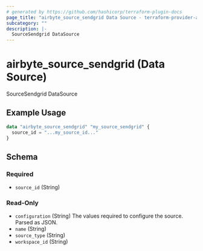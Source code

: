 ```yaml
---
# generated by https://github.com/hashicorp/terraform-plugin-docs
page_title: "airbyte_source_sendgrid Data Source - terraform-provider-airbyte"
subcategory: ""
description: |-
  SourceSendgrid DataSource
---
```


# airbyte_source_sendgrid (Data Source)

SourceSendgrid DataSource

## Example Usage

```terraform
data "airbyte_source_sendgrid" "my_source_sendgrid" {
  source_id = "...my_source_id..."
}
```

<!-- schema generated by tfplugindocs -->
## Schema

### Required

- `source_id` (String)

### Read-Only

- `configuration` (String) The values required to configure the source. Parsed as JSON.
- `name` (String)
- `source_type` (String)
- `workspace_id` (String)
